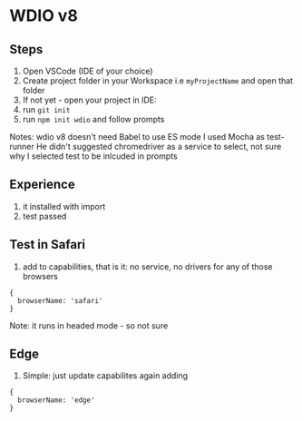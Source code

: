 # WDIO v8

## Steps

1. Open VSCode (IDE of your choice)
2. Create project folder in your Workspace i.e `myProjectName` and open that folder
4. If not yet -  open your project in IDE:
3. run `git init`
4. run `npm init wdio` and follow prompts

Notes: wdio v8 doesn't need Babel to use ES mode
I used Mocha as test-runner
He didn't suggested chromedriver as a service to select, not sure why
I selected test to be inlcuded in prompts

## Experience

1. it installed with import
2. test passed


## Test in Safari
1. add to capabilities, that is it: no service, no drivers for any of those browsers
```
{
  browserName: 'safari'
}
```
Note: it runs in headed mode - so not sure

## Edge
1. Simple: just update capabilites again adding 
```
{
  browserName: 'edge'
}
```
